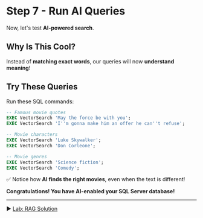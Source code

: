 # Step 7 - Run AI Queries

Now, let's test **AI-powered search**.

## Why Is This Cool?

Instead of **matching exact words**, our queries will now **understand meaning**!

## Try These Queries

Run these SQL commands:

```sql
-- Famous movie quotes
EXEC VectorSearch 'May the force be with you';
EXEC VectorSearch 'I''m gonna make him an offer he can''t refuse';

-- Movie characters
EXEC VectorSearch 'Luke Skywalker';
EXEC VectorSearch 'Don Corleone';

-- Movie genres
EXEC VectorSearch 'Science fiction';
EXEC VectorSearch 'Comedy';
```

✅ Notice how **AI finds the right movies**, even when the text is different!

**Congratulations! You have AI-enabled your SQL Server database!**

___

▶ [Lab: RAG Solution](https://github.com/lennilobel/sql2022-workshop-hol-vegas2025/blob/master/HOL/4.%20AI%20Features/2.%20RAG%20Solution/README.md)
